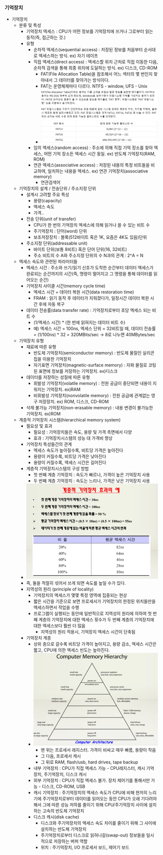 ### 기억장치
- 기억장치
  - 분류 및 특성
    - 기억장치 엑세스 : CPU가 어떤 정보를 기억장치에 쓰거나 그로부터 읽는 동작(즉, 접근하는 것.)
    - 유형
      - 순차적 엑세스(sequential access) : 저장된 정보를 처음부터 순서대로 엑세스하는 방식. ex) 자기 테이프
      - 직접 엑세스(direct access) : 엑세스할 위치 근처로 직접 이동한 다음, 순차적 검색을 통해 최종 위치에 도달하는 방식. ex) 디스크, CD-ROM
        - FAT(File Allocation Table)을 참조해서 어느 섹터의 몇 번인지 찾아내서 그 데이터를 찾아가는 방식이다.
        - FAT는 운영체제마다 다르다. NTFS - window, UFS - Unix
        - ![Alt text](/images/8-0-0.png)
      - 임의 엑세스(random access) : 주소에 의해 직접 기억 장소를 찾아 엑세스, 어떤 기억 장소든 엑세스 시간 동일. ex) 반도체 기억장치(RAM, ROM)
      - 연관 엑세스(associative access) : 저장된 내용의 특정 비트들을 비교하여, 일치하는 내용을 엑세스. ex) 연관 기억장치(associative memory)
        - 연관검색어
  - 기억장치의 설계 / 전송단위 / 주소지정 단위
    - 설계시 고려할 주요 특성
      - 용량(capacity)
      - 엑세스 속도
      - 가격..
    - 전송 단위(unit of transfer)
      - CPU가 한 번의 기억장치 엑세스에 의해 읽거나 쓸 수 있는 비트 수
      - 주기억장치 : 단어(word) 단위
      - 보조저장장치 : 블록(512바이트 혹은 1K, 요즘은 4K도 있음)단위
    - 주소지정 단위(addressable unit)
      - 바이트 단위(보통 8비트) 혹은 단어 단위(16, 32비트)
      - 주소 비트의 수 A와 주소지정 단위의 수 N과의 관계 : 2^A = N
  - 엑세스 속도와 관련된 파라미터들
    - 엑세스 시간 : 주소와 쓰기/읽기 신호가 도착한 순간부터 데이터 엑세스가 완료되는 순간까지의 시간(즉, 명령이 떨어지고 그 명령을 통해 데이터를 읽어오는 순간)
    - 기억장치 사이클 시간(memory cycle time)
      - 엑세스 시간 + 데이터 복원 시간(data restoration time)
      - FRAM : 읽기 동작 후 데이터가 지워졌다가, 일정시간 데이터 복원 시간 후에 자동 복구
    - 데이터 전송률(data transfer rate) : 기억장치로부터 초당 엑세스 되는 비트 수
      - (1/엑세스 시간) * (한 번에 읽혀지는 데이터 비트 수)
      - 예) 엑세스 시간 = 100ns, 엑세스 단위 = 32비트일 때, 데이터 전송률 = (1/100ns) * 32 = 320MBits/sec -> 8로 나누면 40MBytes/sec
  - 기억장치 유형
    - 재료에 따른 유형
      - 반도체 기억장치(semiconductor memory) : 반도체 물질인 실리콘칩을 이용한 기억장치
      - 자기표면 기억장치(magnetic-surface memory) : 자화 물질로 코팅된 표면에 정보를 저장하는 기억장치. ex)디스크
    - 데이터를 저장하는 성질에 따른 유형
      - 휘발성 기억장치(volatile memory) : 전원 공급이 중단되면 내용이 지워지는 기억장치. ex)RAM
      - 비휘발성 기억장치(nonvolatile memory) : 전원 공급에 관계없는 영구 저장장치. ex) ROM, 디스크, CD-ROM
    - 삭제 불가능 기억장치(non-erasable memory) : 내용 변경이 불가능한 기억장치. ex)ROM
  - 계층적 기억장치 시스템(hierarchical memory system)
    - 필요성 및 효과
      - 필요성 : 기억장치들은 속도, 용량 및 가격 측면에서 다양
      - 효과 : 기억장치시스템의 성능 대 가격비 향상
    - 기억장치 특성들간의 관계
      - 엑세스 속도가 높아질수록, 비트당 가격은 높아진다
      - 용량이 커질수록, 비트당 가격은 낮아진다
      - 용량이 커질수록, 엑세스 시간은 길어진다
    - 계층적 기억장치시스템의 구성 방법
      - 첫 번째 계층 기억장치 : 속도가 빠르나, 가격이 높은 기억장치 사용
      - 두 번째 계층 기억장치 : 속도는 느리나, 가격은 낮은 기억장치 사용
    - ![Alt text](/images/8-0-1.png)
    - 즉, 둘을 적절히 섞어서 쓰게 되면 속도를 높일 수가 있다.
    - 지역성의 원리 (principle of locality)
      - 기억장치의 엑세스가 몇몇 특정 영역에 집중되는 현상
      - 짧은 시간을 기준으로 보면 프로세서가 기억장치의 한정된 위치들만을 엑세스하면서 작업을 수행
      - 프로그램이 실행되는 동안에 일반적으로 지역성의 원리에 의하여 첫 번째 계층의 기억장치에 대한 엑세스 횟수가 두 번째 계층의 기억장치에 대한 엑세스보다 훨씬 더 많음
        - 지역성의 원리 적용시, 기억장치 엑세스 시간이 단축됨
    - 기억장치 계층
      - 상위 층으로 갈수록 비트당 가격이 높아지고, 용량 감소, 엑세스 시간은 짧고, CPU에 의한 엑세스 빈도는 높아진다.
      - ![Alt text](/images/8-0-2.png)
        - 맨 위는 프로세서 레지스터. 가격이 비싸고 매우 빠름, 용량이 작음
        - 그 다음, 프로세서 캐시
        - 그 뒤로 RAM, flash/usb, hard drives, tape backup
      - 내부 기억장치 : CPU가 직접 엑세스 가능  - CPU레지스터, 캐시 기억장치, 주기억장치, 디스크 캐시
      - 외부 기억장치 : CPU가 직접 엑세스 불가. 장치 제어기를 통해서만 가능 - 디스크, CD-ROM, USB
      - 캐시 기억장치 : 주기억장치의 엑세스 속도가 CPU에 비해 현저히 느리기에 주기억장치로부터 데이터를 읽어오는 동안 CPU가 오래 기다려야 해서 그에 따른 성능 저하를 줄이기 위해 CPU/주기억장치 사이에 설치하는 고속의 반도체 기억장치
      - 디스크 캐시(disk cache)
        - 디스크와 주기억장치의 엑세스 속도 차이를 줄이기 위해 그 사이에 설치하는 반도체 기억장치
        - 주기억장치로부터 디스크로 읽혀나갈(swap-out) 정보들을 일시적으로 저장하는 버퍼 역할
        - 위치 : 주기억장치, I/O 프로세서 보드, 제어기 보드
